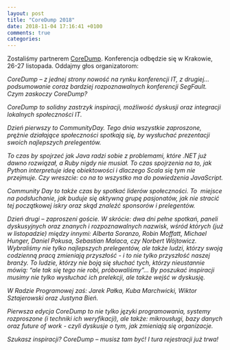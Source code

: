 ```yaml
---
layout: post
title: "CoreDump 2018"
date: 2018-11-04 17:16:41 +0100
comments: true
categories: 
---
```


Zostaliśmy partnerem <a href="http://coredump.events/2018/" target="_blank">CoreDump</a>. Konferencja odbędzie się w Krakowie, 26-27 listopada. Oddajmy głos
organizatorom:

<i>
CoreDump – z jednej strony nowość na rynku konferencji IT, z drugiej... podsumowanie coraz bardziej rozpoznawalnych konferencji SegFault. Czym zaskoczy CoreDump?

CoreDump to solidny zastrzyk inspiracji, możliwość dyskusji oraz integracji lokalnych społeczności IT. 

<!-- more -->
Dzień pierwszy to CommunityDay. Tego dnia wszystkie zaproszone, prężnie działające społeczności spotkają się, by wysłuchać prezentacji swoich najlepszych prelegentów.

To czas by spojrzeć jak Java radzi sobie z problemami, które .NET już dawno rozwiązał, a Ruby nigdy nie musiał. To czas spojrzenia na to, jak Python interpretuje ideę obiektowości i dlaczego Scala się tym nie przejmuje. Czy wreszcie: co na to wszystko ma do powiedzenia JavaScript.

Community Day to także czas by spotkać liderów społeczności. To  miejsce na podsłuchanie, jak buduje się aktywną grupę pasjonatów, jak nie stracić tej początkowej iskry oraz skąd znaleźć sponsorów i prelegentów.

Dzień drugi – zaproszeni goście. W skrócie: dwa dni pełne spotkań, paneli dyskusyjnych oraz znanych i rozpoznawalnych nazwisk, wśród których (już w listopadzie) między innymi: Alberta Soranzo, Robin Moffatt, Michael Hunger, Daniel Pokusa, Sebastian Malaca, czy Norbert Wójtowicz. Wybraliśmy nie tylko najlepszych prelegentów, ale także ludzi, którzy swoją codzienną pracą zmieniają przyszłość - i to nie tylko przyszłość naszej branży. To ludzie, którzy nie boją się słuchać tych, którzy nieustannie mówią: “ale tak się tego nie robi, próbowaliśmy”... By poszukać inspiracji musimy nie tylko wysłuchać ich prelekcji, ale także wejść w dyskusję.

W Radzie Programowej zaś: Jarek Pałka, Kuba Marchwicki, Wiktor Sztajerowski oraz Justyna Bień. 

Pierwsza edycja CoreDump to nie tylko języki programowania, systemy rozproszone (i techniki ich weryfikacji), ale także: mikrousługi, bazy danych oraz future of work - czyli dyskusje o tym, jak zmieniają się organizacje.

Szukasz inspiracji? CoreDump – musisz tam być! I tura rejestracji już trwa!
</i>